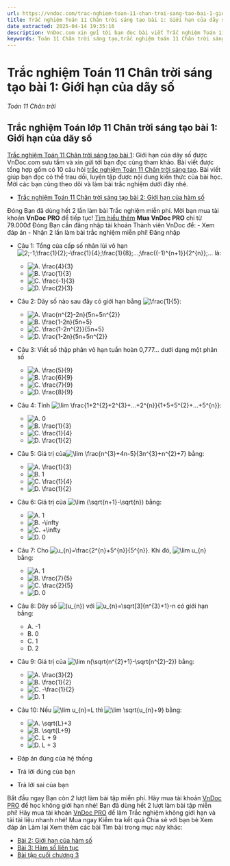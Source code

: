 ```yaml
---
url: https://vndoc.com/trac-nghiem-toan-11-chan-troi-sang-tao-bai-1-gioi-han-cua-day-so-303618
title: Trắc nghiệm Toán 11 Chân trời sáng tạo bài 1: Giới hạn của dãy số - Toán 11 Chân trời - VnDoc.com
date_extracted: 2025-04-14 19:35:16
description: VnDoc.com xin gửi tới bạn đọc bài viết Trắc nghiệm Toán 11 Chân trời sáng tạo bài 1: Giới hạn của dãy số. Mời các bạn cùng tham khảo chi tiết.
keywords: Toán 11 Chân trời sáng tạo,trắc nghiệm toán 11 Chân trời sáng tạo,toán lớp 11 Chân trời sáng tạo,trắc nghiệm toán 11 chân trời,toán 11 chân trời,trắc nghiệm toán 11,trắc nghiệm toán 11 Chân trời sáng tạo bài 1,Trắc nghiệm Toán 11 Chân trời sáng tạo bài 1 Giới hạn của dãy số,bài 1 Giới hạn của dãy số,Giới hạn của dãy số
---
```


# Trắc nghiệm Toán 11 Chân trời sáng tạo bài 1: Giới hạn của dãy số
 _Toán 11 Chân trời_
## Trắc nghiệm Toán lớp 11 Chân trời sáng tạo bài 1: Giới hạn của dãy số
[Trắc nghiệm Toán 11 Chân trời sáng tạo bài 1](<https://vndoc.com/trac-nghiem-toan-11-chan-troi-sang-tao-bai-1-gioi-han-cua-day-so-303618>): Giới hạn của dãy số được VnDoc.com sưu tầm và xin gửi tới bạn đọc cùng tham khảo.
Bài viết được tổng hợp gồm có 10 câu hỏi [trắc nghiệm Toán 11 Chân trời sáng tạo](<https://vndoc.com/trac-nghiem-toan-11-chan-troi-sang-tao>). Bài viết giúp bạn đọc có thể trau dồi, luyện tập được nội dung kiến thức của bài học. Mời các bạn cùng theo dõi và làm bài trắc nghiệm dưới đây nhé.
  * [Trắc nghiệm Toán 11 Chân trời sáng tạo bài 2: Giới hạn của hàm số](<https://vndoc.com/trac-nghiem-toan-11-chan-troi-sang-tao-bai-2-gioi-han-cua-ham-so-303622>)

Đóng
Bạn đã dùng hết 2 lần làm bài Trắc nghiệm miễn phí. Mời bạn mua tài khoản **VnDoc PRO** để tiếp tục\! [Tìm hiểu thêm](</pro>)
**Mua VnDoc PRO** chỉ từ 79.000đ
Đóng
Bạn cần đăng nhập tài khoản Thành viên VnDoc để:
\- Xem đáp án
\- Nhận 2 lần làm bài trắc nghiệm miễn phí\!
Đăng nhập 
  * Câu 1:
Tổng của cấp số nhân lùi vô hạn![2;-1;\\frac{1}{2};-\\frac{1}{4};\\frac{1}{8};...;\\frac{\(-1\)^{n+1}}{2^{n}};...](https://tex.vdoc.vn?tex=2%3B-1%3B%5Cfrac%7B1%7D%7B2%7D%3B-%5Cfrac%7B1%7D%7B4%7D%3B%5Cfrac%7B1%7D%7B8%7D%3B...%3B%5Cfrac%7B\(-1\)%5E%7Bn%2B1%7D%7D%7B2%5E%7Bn%7D%7D%3B...) là:
    * ![A. \\frac{4}{3}](https://tex.vdoc.vn?tex=A.%20%5Cfrac%7B4%7D%7B3%7D)
    * ![B. \\frac{1}{3}](https://tex.vdoc.vn?tex=B.%20%5Cfrac%7B1%7D%7B3%7D)
    * ![C. \\frac{-1}{3}](https://tex.vdoc.vn?tex=C.%20%5Cfrac%7B-1%7D%7B3%7D)
    * ![D. \\frac{2}{3}](https://tex.vdoc.vn?tex=D.%20%5Cfrac%7B2%7D%7B3%7D)
  * Câu 2:
Dãy số nào sau đây có giới hạn bằng ![\\frac{1}{5}](https://tex.vdoc.vn?tex=%5Cfrac%7B1%7D%7B5%7D):
    * ![A. \\frac{n^{2}-2n}{5n+5n^{2}}](https://tex.vdoc.vn?tex=A.%20%5Cfrac%7Bn%5E%7B2%7D-2n%7D%7B5n%2B5n%5E%7B2%7D%7D)
    * ![B. \\frac{1-2n}{5n+5}](https://tex.vdoc.vn?tex=B.%20%5Cfrac%7B1-2n%7D%7B5n%2B5%7D)
    * ![C. \\frac{1-2n^{2}}{5n+5}](https://tex.vdoc.vn?tex=C.%20%5Cfrac%7B1-2n%5E%7B2%7D%7D%7B5n%2B5%7D)
    * ![D. \\frac{1-2n}{5n+5n^{2}}](https://tex.vdoc.vn?tex=D.%20%5Cfrac%7B1-2n%7D%7B5n%2B5n%5E%7B2%7D%7D)
  * Câu 3:
Viết số thập phân vô hạn tuần hoàn 0,777... dưới dạng một phân số
    * ![A. \\frac{5}{9}](https://tex.vdoc.vn?tex=A.%20%5Cfrac%7B5%7D%7B9%7D)
    * ![B. \\frac{6}{9}](https://tex.vdoc.vn?tex=B.%20%5Cfrac%7B6%7D%7B9%7D)
    * ![C. \\frac{7}{9}](https://tex.vdoc.vn?tex=C.%20%5Cfrac%7B7%7D%7B9%7D)
    * ![D. \\frac{8}{9}](https://tex.vdoc.vn?tex=D.%20%5Cfrac%7B8%7D%7B9%7D)
  * Câu 4:
Tính ![\\lim \\frac{1+2^{2}+2^{3}+...+2^{n}}{1+5+5^{2}+...+5^{n}}](https://tex.vdoc.vn?tex=%5Clim%20%5Cfrac%7B1%2B2%5E%7B2%7D%2B2%5E%7B3%7D%2B...%2B2%5E%7Bn%7D%7D%7B1%2B5%2B5%5E%7B2%7D%2B...%2B5%5E%7Bn%7D%7D):
    * ![A. 0](https://tex.vdoc.vn?tex=A.%200)
    * ![B. \\frac{1}{3}](https://tex.vdoc.vn?tex=B.%20%5Cfrac%7B1%7D%7B3%7D)
    * ![C. \\frac{1}{4}](https://tex.vdoc.vn?tex=C.%20%5Cfrac%7B1%7D%7B4%7D)
    * ![D. \\frac{1}{2}](https://tex.vdoc.vn?tex=D.%20%5Cfrac%7B1%7D%7B2%7D)
  * Câu 5:
Giá trị của![\\lim \\frac{n^{3}+4n-5}{3n^{3}+n^{2}+7}](https://tex.vdoc.vn?tex=%5Clim%20%5Cfrac%7Bn%5E%7B3%7D%2B4n-5%7D%7B3n%5E%7B3%7D%2Bn%5E%7B2%7D%2B7%7D) bằng:
    * ![A. \\frac{1}{3}](https://tex.vdoc.vn?tex=A.%20%5Cfrac%7B1%7D%7B3%7D)
    * ![B. 1](https://tex.vdoc.vn?tex=B.%201)
    * ![C. \\frac{1}{4}](https://tex.vdoc.vn?tex=C.%20%5Cfrac%7B1%7D%7B4%7D)
    * ![D. \\frac{1}{2}](https://tex.vdoc.vn?tex=D.%20%5Cfrac%7B1%7D%7B2%7D)
  * Câu 6:
Giá trị của ![\\lim \(\\sqrt{n+1}-\\sqrt{n}\)](https://tex.vdoc.vn?tex=%5Clim%20\(%5Csqrt%7Bn%2B1%7D-%5Csqrt%7Bn%7D\)) bằng:
    * ![A. 1](https://tex.vdoc.vn?tex=A.%201)
    * ![B. -\\infty](https://tex.vdoc.vn?tex=B.%20-%5Cinfty)
    * ![C. +\\infty](https://tex.vdoc.vn?tex=C.%20%2B%5Cinfty)
    * ![D. 0](https://tex.vdoc.vn?tex=D.%200)
  * Câu 7:
Cho ![u_{n}=\\frac{2^{n}+5^{n}}{5^{n}}](https://tex.vdoc.vn?tex=u_%7Bn%7D%3D%5Cfrac%7B2%5E%7Bn%7D%2B5%5E%7Bn%7D%7D%7B5%5E%7Bn%7D%7D). Khi đó, ![\\lim u_{n}](https://tex.vdoc.vn?tex=%5Clim%20u_%7Bn%7D) bằng:
    * ![A. 1](https://tex.vdoc.vn?tex=A.%201)
    * ![B. \\frac{7}{5}](https://tex.vdoc.vn?tex=B.%20%5Cfrac%7B7%7D%7B5%7D)
    * ![C. \\frac{2}{5}](https://tex.vdoc.vn?tex=C.%20%5Cfrac%7B2%7D%7B5%7D)
    * ![D. 0](https://tex.vdoc.vn?tex=D.%200)
  * Câu 8:
Dãy số ![\(u_{n}\)](https://tex.vdoc.vn?tex=\(u_%7Bn%7D\)) với ![u_{n}=\\sqrt\[3\]{n^{3}+1}-n](https://tex.vdoc.vn?tex=u_%7Bn%7D%3D%5Csqrt%5B3%5D%7Bn%5E%7B3%7D%2B1%7D-n) có giới hạn bằng:
    * A. -1
    * B. 0
    * C. 1
    * D. 2
  * Câu 9:
Giá trị của ![\\lim n\(\\sqrt{n^{2}+1}-\\sqrt{n^{2}-2}\)](https://tex.vdoc.vn?tex=%5Clim%20n\(%5Csqrt%7Bn%5E%7B2%7D%2B1%7D-%5Csqrt%7Bn%5E%7B2%7D-2%7D\)) bằng:
    * ![A. \\frac{3}{2}](https://tex.vdoc.vn?tex=A.%20%5Cfrac%7B3%7D%7B2%7D)
    * ![B. \\frac{1}{2}](https://tex.vdoc.vn?tex=B.%20%5Cfrac%7B1%7D%7B2%7D)
    * ![C. -\\frac{1}{2}](https://tex.vdoc.vn?tex=C.%20-%5Cfrac%7B1%7D%7B2%7D)
    * ![D. 1](https://tex.vdoc.vn?tex=D.%201)
  * Câu 10:
Nếu ![\\lim u_{n}=L](https://tex.vdoc.vn?tex=%5Clim%20u_%7Bn%7D%3DL) thì ![\\lim \\sqrt{u_{n}+9}](https://tex.vdoc.vn?tex=%5Clim%20%5Csqrt%7Bu_%7Bn%7D%2B9%7D) bằng:
    * ![A. \\sqrt{L}+3](https://tex.vdoc.vn?tex=A.%20%5Csqrt%7BL%7D%2B3)
    * ![B. \\sqrt{L+9}](https://tex.vdoc.vn?tex=B.%20%5Csqrt%7BL%2B9%7D)
    * ![C. L + 9](https://tex.vdoc.vn?tex=C.%20L%20%2B%209)
    * ![D. L + 3](https://tex.vdoc.vn?tex=D.%20L%20%2B%203)

  * Đáp án đúng của hệ thống
  * Trả lời đúng của bạn
  * Trả lời sai của bạn

Bắt đầu ngay
Bạn còn _2_ lượt làm bài tập miễn phí. Hãy mua tài khoản [VnDoc PRO](</pro>) để học không giới hạn nhé\!  Bạn đã dùng hết 2 lượt làm bài tập miễn phí\! Hãy mua tài khoản [VnDoc PRO](</pro>) để làm Trắc nghiệm không giới hạn và tải tài liệu nhanh nhé\!  Mua ngay
Kiểm tra kết quả Chia sẻ với bạn bè Xem đáp án Làm lại
Xem thêm các bài Tìm bài trong mục này khác:
  * [Bài 2: Giới hạn của hàm số](</trac-nghiem-toan-11-chan-troi-sang-tao-bai-2-gioi-han-cua-ham-so-303622>)
  * [Bài 3: Hàm số liên tục](</trac-nghiem-toan-11-chan-troi-sang-tao-bai-3-ham-so-lien-tuc-303688>)
  * [Bài tập cuối chương 3](</trac-nghiem-toan-11-chan-troi-sang-tao-bai-tap-cuoi-chuong-3-303692>)

